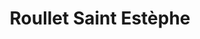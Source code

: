 ---
title: Roullet Saint Estèphe
url: /roullet-saint-estephe/
latitude: 45.568
longitude: -0.004
---